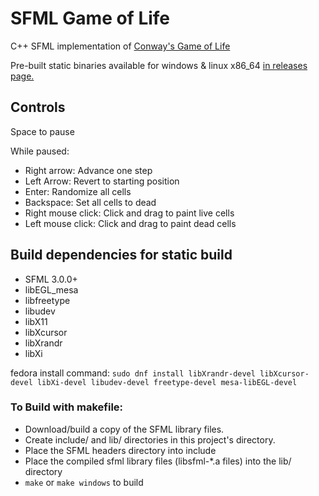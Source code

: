 # SFML Game of Life

C++ SFML implementation of [Conway's Game of Life](https://en.wikipedia.org/wiki/Conway%27s_Game_of_Life)

Pre-built static binaries available for windows & linux x86_64 [in releases page.](https://github.com/SuperRonJon/GameOfLife/releases/latest)

## Controls

Space to pause

While paused:
- Right arrow: Advance one step
- Left Arrow: Revert to starting position
- Enter: Randomize all cells
- Backspace: Set all cells to dead
- Right mouse click: Click and drag to paint live cells
- Left mouse click: Click and drag to paint dead cells

## Build dependencies for static build

- SFML 3.0.0+
- libEGL_mesa
- libfreetype
- libudev
- libX11
- libXcursor
- libXrandr
- libXi

fedora install command: `sudo dnf install libXrandr-devel libXcursor-devel libXi-devel libudev-devel freetype-devel mesa-libEGL-devel`

### To Build with makefile:
- Download/build a copy of the SFML library files.
- Create include/ and lib/ directories in this project's directory.
- Place the SFML headers directory into include
- Place the compiled sfml library files (libsfml-*.a files) into the lib/ directory
- `make` or `make windows` to build

